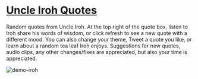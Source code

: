 # [Uncle Iroh Quotes](https://www.irohquotes.app/)  

Random quotes from Uncle Iroh. At the top right of the quote box, listen to Iroh share his words of wisdom, or click refresh to see a new quote with a different mood. You can also change your theme, Tweet a quote you like, or learn about a random tea leaf Iroh enjoys. Suggestions for new quotes, audio clips, any other changes/fixes are appreciated, but also your time is appreciated.

![demo-iroh](https://github.com/loganvrankovic/irohquotes/assets/145373422/ba5d8856-623a-4ec4-9366-6010cc6e83b8)
